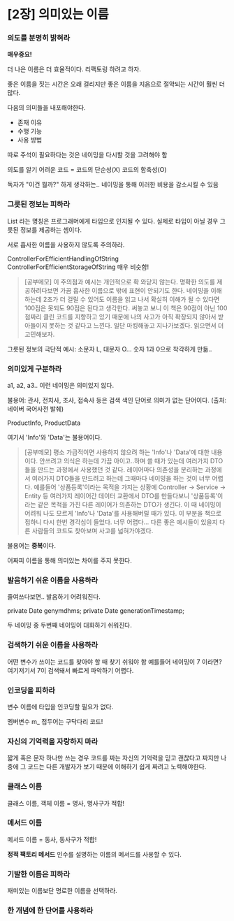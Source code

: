 # [2장] 의미있는 이름



### 의도를 분명히 밝혀라

**매우중요!**

더 나은 이름은 더 효율적이다. 리팩토링 하려고 하자.

좋은 이름을 짓는 시간은 오래 걸리지만 좋은 이름을 지음으로 절약되는 시간이 훨씬 더 많다.

다음의 의미들을 내포해야한다.
- 존재 이유
- 수행 기능
- 사용 방법

따로 주석이 필요하다는 것은 네이밍을 다시할 것을 고려해야 함

의도를 알기 어려운 코드 = 코드의 단순성(X) 코드의 함축성(O)

독자가 "이건 뭘까?" 하게 생각하는.. 네이밍을 통해 이러한 비용을 감소시킬 수 있음

### 그릇된 정보는 피하라

List 라는 명칭은 프로그래머에게 타입으로 인지될 수 있다.
실제로 타입이 아닐 경우 그릇된 정보를 제공하는 셈이다.

서로 흡사한 이름을 사용하지 않도록 주의하라.

ControllerForEfficientHandlingOfString
ControllerForEfficientStorageOfString
매우 비슷함!

> [공부메모] 이 주의점과 예시는 개인적으로 확 와닫지 않는다. 명확한 의도를 제공하려다보면 가끔 흡사한 이름으로 밖에 표현이 안되기도 한다. 네이밍을 이해하는데 2초가 더 걸릴 수 있어도 이름을 읽고 나서 확실히 이해가 될 수 있다면 100점은 못되도 90점은 된다고 생각한다. 써놓고 보니 이 책은 90점이 아닌 100점짜리 클린 코드를 지향하고 있기 때문에 나의 사고가 아직 확장되지 않아서 받아들이지 못하는 것 같다고 느낀다. 일단 마킹해놓고 지나가보겠다. 읽으면서 더 고민해보자.

그릇된 정보의 극단적 예시: 소문자 L, 대문자 O... 숫자 1과 0으로 착각하게 만듦..

### 의미있게 구분하라

a1, a2, a3.. 이런 네이밍은 의미있지 않다.

불용어: 관사, 전치사, 조사, 접속사 등은 검색 색인 단어로 의미가 없는 단어이다. (출처: 네이버 국어사전 발췌)

ProductInfo, ProductData

여기서 'Info'와 'Data'는 불용어이다.

> [공부메모] 평소 가급적이면 사용하지 않으려 하는 'Info'나 'Data'에 대한 내용이다. 안쓰려고 의식은 하는데 가끔 아이고..하며 쓸 때가 있는데 여러가지 DTO들을 만드는 과정에서 사용했던 것 같다. 레이어마다 의존성을 분리하는 과정에서 여러가지 DTO들을 만드려고 하는데 그때마다 네이밍을 하는 것이 너무 어렵다. 예를들어 '상품등록'이라는 목적을 가지는 상황에 Controller -> Service -> Entity 등 여러가지 레이어간 데이터 교환에서 DTO를 만들다보니 '상품등록'이라는 같은 목적을 가진 다른 레이어가 의존하는 DTO가 생긴다. 이 때 네이밍이 어려워 나도 모르게 'Info'나 'Data'를 사용해버릴 때가 있다. 이 부분을 책으로 접하니 다시 한번 경각심이 들었다. 너무 어렵다... 다른 좋은 예시들이 있을지 다른 사람들의 코드도 찾아보며 사고를 넓혀가야겠다.

불용어는 **중복**이다.

어짜피 이름을 통해 의미있는 차이를 주지 못한다.

### 발음하기 쉬운 이름을 사용하라

줄여쓰다보면.. 발음하기 어려워진다.

private Date genymdhms;
private Date generationTimestamp;

두 네이밍 중 두번째 네이밍이 대화하기 쉬워진다.

### 검색하기 쉬운 이름을 사용하라

어떤 변수가 쓰이는 코드를 찾아야 할 때 찾기 쉬워야 함
예를들어 네이밍이 7 이라면? 여기저기서 7이 검색돼서 빠르게 파악하기 어렵다.

### 인코딩을 피하라

변수 이름에 타입을 인코딩할 필요가 없다.

멤버변수 m_ 접두어는 구닥다리 코드!

### 자신의 기억력을 자랑하지 마라

짧게 혹은 문자 하나만 쓰는 경우 코드를 짜는 자신의 기억력을 믿고 괜찮다고 짜지만 나중에 그 코드는 다른 개발자가 보기 때문에 이해하기 쉽게 짜려고 노력해야한다.

### 클래스 이름

클래스 이름, 객체 이름 = 명사, 명사구가 적합!

### 메서드 이름

메서드 이름 = 동사, 동사구가 적합!

**정적 팩토리 메서드**
인수를 설명하는 이름의 메서드를 사용할 수 있다.

### 기발한 이름은 피하라

재미있는 이름보단 명로한 이름을 선택하라.

### 한 개념에 한 단어를 사용하라